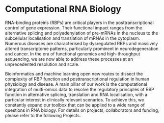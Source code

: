 # Computational RNA Biology
RNA-binding proteins (RBPs) are critical players in the posttranscriptional control of gene expression. Their functional impact ranges from the alternative splicing and polyadenylation of pre-mRNAs in the nucleus to the subcellular localisation and translation of mRNAs in the cytoplasm. Numerous diseases are characterised by dysregulated RBPs and massively altered transcriptome patterns, particularly prominent in neurodegeneration and cancer. In the era of functional genomics and high-throughput sequencing, we are now able to address these processes at an unprecedented resolution and scale.

Bioinformatics and machine learning open new routes to dissect the complexity of RBP function and posttranscriptional regulation in human physiology and disease. A main pillar of our work is the computational integration of multi-omics data to resolve the regulatory principles of RBP function in alternative splicing, translation and RNA localisation, with a particular interest in clinically relevant scenarios. To achieve this, we constantly expand our toolbox that can be applied to a wide range of questions in RNA biology. For details on projects, collaborators and funding, please refer to the following Projects.

